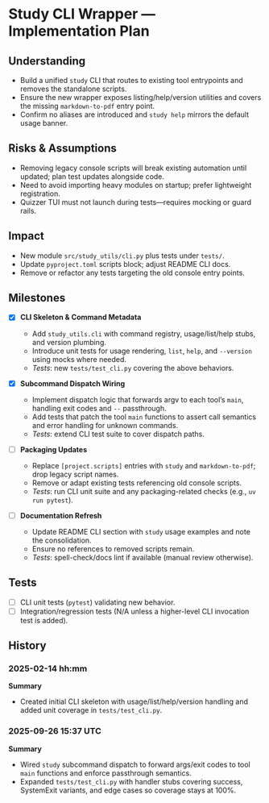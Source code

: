 # Study CLI Wrapper — Implementation Plan

## Understanding
- Build a unified `study` CLI that routes to existing tool entrypoints and removes the standalone scripts.
- Ensure the new wrapper exposes listing/help/version utilities and covers the missing `markdown-to-pdf` entry point.
- Confirm no aliases are introduced and `study help` mirrors the default usage banner.

## Risks & Assumptions
- Removing legacy console scripts will break existing automation until updated; plan test updates alongside code.
- Need to avoid importing heavy modules on startup; prefer lightweight registration.
- Quizzer TUI must not launch during tests—requires mocking or guard rails.

## Impact
- New module `src/study_utils/cli.py` plus tests under `tests/`.
- Update `pyproject.toml` scripts block; adjust README CLI docs.
- Remove or refactor any tests targeting the old console entry points.

## Milestones

- [x] **CLI Skeleton & Command Metadata**  
  - Add `study_utils.cli` with command registry, usage/list/help stubs, and version plumbing.  
  - Introduce unit tests for usage rendering, `list`, `help`, and `--version` using mocks where needed.  
  - *Tests*: new `tests/test_cli.py` covering the above behaviors.

- [x] **Subcommand Dispatch Wiring**  
  - Implement dispatch logic that forwards argv to each tool’s `main`, handling exit codes and `--` passthrough.  
  - Add tests that patch the tool `main` functions to assert call semantics and error handling for unknown commands.  
  - *Tests*: extend CLI test suite to cover dispatch paths.

- [ ] **Packaging Updates**  
  - Replace `[project.scripts]` entries with `study` and `markdown-to-pdf`; drop legacy script names.  
  - Remove or adapt existing tests referencing old console scripts.  
  - *Tests*: run CLI unit suite and any packaging-related checks (e.g., `uv run pytest`).

- [ ] **Documentation Refresh**  
  - Update README CLI section with `study` usage examples and note the consolidation.  
  - Ensure no references to removed scripts remain.  
  - *Tests*: spell-check/docs lint if available (manual review otherwise).

## Tests
- [ ] CLI unit tests (`pytest`) validating new behavior.
- [ ] Integration/regression tests (N/A unless a higher-level CLI invocation test is added).

## History
### 2025-02-14 hh:mm
**Summary**
- Created initial CLI skeleton with usage/list/help/version handling and added unit coverage in `tests/test_cli.py`.

### 2025-09-26 15:37 UTC
**Summary**
- Wired `study` subcommand dispatch to forward args/exit codes to tool `main` functions and enforce passthrough semantics.
- Expanded `tests/test_cli.py` with handler stubs covering success, SystemExit variants, and edge cases so coverage stays at 100%.
